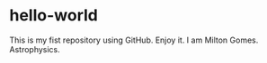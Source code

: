 # hello-world
This is my fist repository using GitHub. Enjoy it. 
I am Milton Gomes. Astrophysics. 
